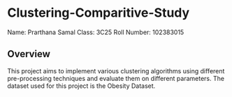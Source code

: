 # Clustering-Comparitive-Study
Name: Prarthana Samal 
Class: 3C25
Roll Number: 102383015

## Overview
This project aims to implement various clustering algorithms using different pre-processing techniques and evaluate them on different parameters. The dataset used for this project is the Obesity Dataset.



